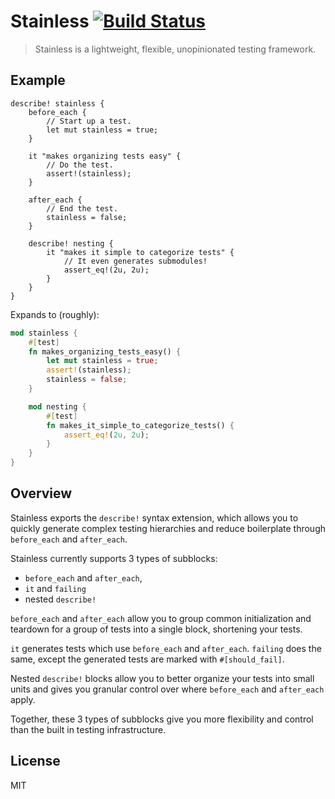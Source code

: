# Stainless [![Build Status](https://travis-ci.org/reem/stainless.svg?branch=master)](https://travis-ci.org/reem/stainless)

> Stainless is a lightweight, flexible, unopinionated testing framework.

## Example

```ignore
describe! stainless {
    before_each {
        // Start up a test.
        let mut stainless = true;
    }

    it "makes organizing tests easy" {
        // Do the test.
        assert!(stainless);
    }

    after_each {
        // End the test.
        stainless = false;
    }

    describe! nesting {
        it "makes it simple to categorize tests" {
            // It even generates submodules!
            assert_eq!(2u, 2u);
        }
    }
}
```

Expands to (roughly):

```rust
mod stainless {
    #[test]
    fn makes_organizing_tests_easy() {
        let mut stainless = true;
        assert!(stainless);
        stainless = false;
    }

    mod nesting {
        #[test]
        fn makes_it_simple_to_categorize_tests() {
            assert_eq!(2u, 2u);
        }
    }
}
```

## Overview

Stainless exports the `describe!` syntax extension, which allows
you to quickly generate complex testing hierarchies and reduce
boilerplate through `before_each` and `after_each`.

Stainless currently supports 3 types of subblocks:
 - `before_each` and `after_each`,
 - `it` and `failing`
 - nested `describe!`

`before_each` and `after_each` allow you to group common initialization
and teardown for a group of tests into a single block, shortening your
tests.

`it` generates tests which use `before_each` and `after_each`. `failing`
does the same, except the generated tests are marked with `#[should_fail]`.

Nested `describe!` blocks allow you to better organize your tests into
small units and gives you granular control over where `before_each` and
`after_each` apply.

Together, these 3 types of subblocks give you more flexibility and control
than the built in testing infrastructure.

## License

MIT

